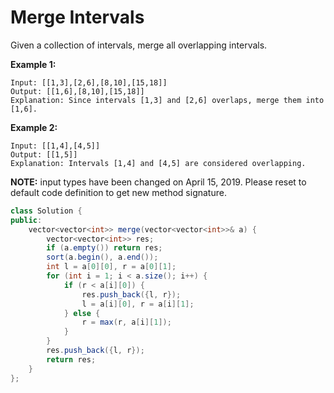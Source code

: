 # Merge Intervals

Given a collection of intervals, merge all overlapping intervals.

**Example 1:**

```
Input: [[1,3],[2,6],[8,10],[15,18]]
Output: [[1,6],[8,10],[15,18]]
Explanation: Since intervals [1,3] and [2,6] overlaps, merge them into [1,6].
```

**Example 2:**

```
Input: [[1,4],[4,5]]
Output: [[1,5]]
Explanation: Intervals [1,4] and [4,5] are considered overlapping.
```

**NOTE:** input types have been changed on April 15, 2019. Please reset to default code definition to get new method signature.

```java
class Solution {
public:
    vector<vector<int>> merge(vector<vector<int>>& a) {
        vector<vector<int>> res;
        if (a.empty()) return res;
        sort(a.begin(), a.end());
        int l = a[0][0], r = a[0][1];
        for (int i = 1; i < a.size(); i++) {
            if (r < a[i][0]) {
                res.push_back({l, r});
                l = a[i][0], r = a[i][1];
            } else {
                r = max(r, a[i][1]);
            }
        }
        res.push_back({l, r});
        return res;
    }
};
```

